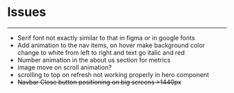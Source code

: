 # Issues
---

- Serif font not exactly similar to that in figma or in google fonts
- Add animation to the nav items, on hover make background color change to white from left to right and text go italic and red
- Number animation in the about us section for metrics
- image move on scroll animation?
- scrolling to top on refresh not working properly in hero component
- ~~Navbar Close button positioning on big screens >1440px~~
